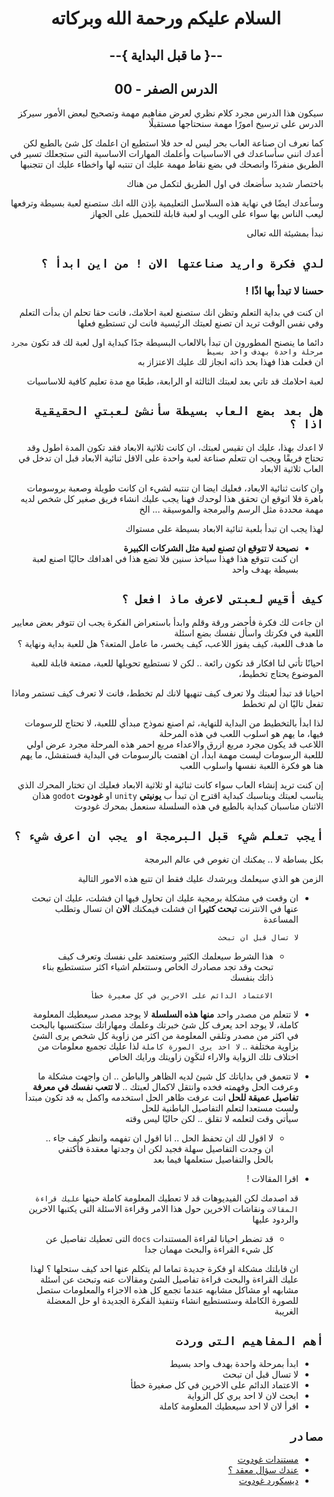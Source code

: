 <div dir = rtl>

<div align = "center">

# السلام عليكم ورحمة الله وبركاته
## --{ ما قبل البداية }--
## الدرس الصفر - 00

</div>

سيكون هذا الدرس مجرد كلام نظري لعرض مفاهيم مهمة وتصحيح لبعض الأمور
سيركز الدرس على ترسيخ امورًا مهمة سنحتاجها مستقبلًا

كما نعرف ان صناعة العاب بحر ليس له حد
فلا استطيع ان اعلمك كل شئ بالطبع
لكن أعدك انني سأساعدك في الاساسيات
وأعلمك المهارات الاساسية التى ستجعلك تسير في الطريق منفردًا
وانصحك في بضع نقاط مهمة عليك ان تنتبه لها واخطاء عليك ان تتجنبها

باختصار شديد سأضعك في اول الطريق لتكمل من هناك

وسأعدك ايضًا في نهاية هذه السلاسل التعليمية بإذن الله انك ستصنع لعبة بسيطة وترفعها ليعب الناس بها
سواء على الويب او لعبة قابلة للتحميل على الجهاز

نبدأ بمشيئة الله تعالى

## `لدي فكرة واريد صناعتها الان ! من اين ابدأ ؟`

### حسنا لا تبدأ بها اذًا !

ان كنت في بداية التعلم وتظن انك ستصنع لعبة احلامك، فانت حقا تحلم
ان بدأت التعلم وفي نفس الوقت تريد ان تصنع لعبتك الرئيسية فانت لن تستطيع فعلها

دائما ما ينصنح المطورون ان تبدأ بالالعاب البسيطة جدًا كبداية
اول لعبة لك قد تكون `مجرد مرحلة واحدة بهدف واحد بسيط`  
ان فعلت هذا فهذا بحد ذاته انجاز لك عليك الاعتزاز به

لعبة احلامك قد تاتي بعد لعبتك الثالثة او الرابعة، طبعًا مع مدة تعليم كافية للاساسيات 

## `هل بعد بضع العاب بسيطة سأنشئ لعبتي الحقيقية اذا ؟`
لا اعدك بهذا، عليك ان تقيس لعبتك، ان كانت ثلاثية الابعاد فقد تكون المدة اطول وقد تحتاج فريقًا ويجب ان تتعلم صناعة لعبة واحدة على الاقل ثنائية الابعاد قبل ان تدخل في العاب ثلاثية الابعاد

وان كانت ثنائية الابعاد، فعليك ايضا ان تنتبه لشيء ان كانت طويلة وصعبة بروسومات باهرة فلا اتوقع ان تحقق هذا لوحدك فهنا يجب عليك انشاء فريق صغير كل شخص لديه مهمة محددة مثل الرسم والبرمجة والموسيقة ... الخ

لهذا يجب ان تبدأ بلعبة ثنائية الابعاد بسيطة على مستواك

 * **نصيحة لا تتوقع ان تصنع لعبة مثل الشركات الكبيرة**  
ان كنت تتوقع هذا فهذا سياخذ سنين فلا تضع هذا في اهدافك حاليًا 
اصنع لعبة بسيطة بهدف واحد

## `كيف أقيس لعبتى لاعرف ماذ افعل ؟`
ان جاءت لك فكرة فأحضر ورقة وقلم وابدأ باستعراض الفكرة
يجب ان تتوفر بعض معايير اللعبة في فكرتك واسأل نفسك بضع اسئلة  
ما هدف اللعبة، كيف يفوز اللاعب، كيف يخسر، ما عامل المتعة؟
هل للعبة بداية ونهاية ؟

احيانًا تأتي لنا افكار قد تكون رائعة .. لكن لا نستطيع تحويلها للعبة، ممتعة قابلة للعبة
الموضوع يحتاج تخطيط،

احيانا قد تبدأ لعبتك ولا تعرف كيف تنهيها لانك لم تخطط، فانت لا تعرف كيف تستمر وماذا تفعل تاليًا ان لم تخطط

لذا ابدأ بالتخطيط من البداية للنهاية، ثم اصنع نموذج مبدأي لللعبة،
لا تحتاج للرسومات فيها، ما يهم هو اسلوب اللعب في هذه المرحلة  
اللاعب قد يكون مجرد مربع ازرق والاعداء مربع احمر
هذه المرحلة مجرد عرض اولي لللعبة الرسومات ليست مهمة ابدأ، ان اهتمت بالرسومات في البداية فستفشل، ما يهم هنا هو فكرة اللعبة نفسها واسلوب اللعب

إن كنت تريد إنشاء العاب سواء كانت ثنائية او ثلاثية الابعاد
فعليك ان تختار المحرك الذي يناسب لعبتك ويناسبك
كبداية اقترح ان تبدأ ب **يونيتي** `unity` او **غودوت** `godot` هذان الاثنان مناسبان كبداية
بالطبع في هذه السلسلة سنعمل بمحرك غودوت

## `أيجب تعلم شيء قبل البرمجة او يجب ان اعرف شيء ؟`
بكل بساطة لا .. يمكنك ان تغوص في عالم البرمجة 

الزمن هو الذي سيعلمك ويرشدك عليك فقط ان تتبع هذه الامور التالية 
*  ان وقعت في مشكلة برمجية عليك ان تحاول فيها  ان فشلت، عليك ان تبحث عنها في الانترنت **تبحث كثيرا** ان فشلت فيمكنك **الان** ان تسال وتطلب المساعدة 

   `لا تسال قبل ان تبحث`

   * هذا الشرط سيعلمك الكثير وستعتمد على نفسك وتعرف كيف تبحث
وقد تجد مصادرك الخاص وستتعلم اشياء اكثر
ستستطيع بناء ذاتك بنفسك

     `الاعتماد الدائم على الاخرين في كل صغيرة خطأ`

* لا تتعلم من مصدر واحد **منها هذه السلسلة**
لا يوجد مصدر سيعطيك المعلومة كاملة، لا يوجد احد يعرف كل شئ
خبرتك وعلمك ومهاراتك ستكتسبها بالبحث في اكثر من مصدر وتلقي المعلومة من اكثر من زاوية 
كل شخص يرى الشئ بزاوية مختلفة .. `لا احد يرى الصورة كاملة` لذا عليك تجميع معلومات من اختلاف تلك الزواية والاراء لتكَوِن زاويتك ورايك الخاص

* لا تتعمق في بداياتك
كل شيئ لديه الظاهر والباطن .. ان واجهت مشكلة ما وعرفت الحل وفهمته
فخده وانتقل لاكمال لعبتك .. **لا تتعب نفسك في معرفة تفاصيل عميقة للحل**
انت عرفت ظاهر الحل استخدمه واكمل به قد تكون مبتدأ ولست مستعدا لتعلم التفاصيل الباطنية للحل  
سيأتي وقت لتعلمه لا تقلق .. لكن حاليًا ليس وقته

    * لا اقول لك ان تحفظ الحل .. انا اقول ان تفهمه وانظر كيف جاء .. ان وجدت التفاصيل سهلة فجيد
لكن ان وجدتها معقدة فأكتفي بالحل والتفاصيل ستعلمها فيما بعد

* اقرا المقالات !

   قد اصدمك لكن الفيديوهات قد لا تعطيك المعلومة كاملة
حينها `عليك قراءة المقالات` ونقاشات الاخرين حول هذا الامر
وقراءة الاسئلة التى يكتبها الاخرين والردود عليها

   * قد تضطر احيانا لقراءة المستندات `docs` التى تعطيك تفاصيل عن كل شيء
القراءة والبحث مهمان جدا 

   ان قابلتك مشكلة او فكرة جديدة تماما لم يتكلم عنها احد كيف ستحلها ؟
لهذا عليك القراءة والبحث 
قراءة تفاصيل الشئ ومقالات عنه وتبحث عن اسئلة مشابهه او مشاكل مشابهه
عندما تجمع كل هذه الاجزاء والمعلومات ستصل للصورة الكاملة 
وستستطيع انشاء وتنفيذ الفكرة الجديدة او حل المعضلة الغريبة

## `أهم المفاهيم التى وردت`
* ابدأ بمرحلة واحدة بهدف واحد بسيط
* لا تسال قبل ان تبحث
* الاعتماد الدائم على الاخرين في كل صغيرة خطأ
* ابحث لان لا احد يري كل الزواية
* اقرأ لان لا احد سيعطيك المعلومة كاملة

##  `مصادر`
* [مستندات غودوت](https://docs.godotengine.org/en/stable/)
* [عندك سؤال معقد ؟](https://godotengine.org/qa/)
* [ديسكورد غودوت](https://discord.com/invite/4JBkykG)

</div>

